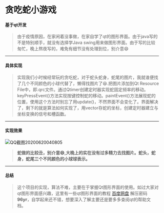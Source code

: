 # 贪吃蛇小游戏
#### 基于qt开发

>由于疫情原因，在家闲着没事做，在家自学了qt的图形界面。由于java写的不是特别顺手，就没有选择学Java swing用来做图形界面。由于写的比较匆忙，晚上熬夜写的，难免有细节没有处理到位，别介意:smile:


------------
#### 具体实现
>实现我们小时候经常玩的贪吃蛇，对于蛇头蛇身，蛇尾的图片，我就谁便找了几个不同颜色的小球代替了，懒得找图片了:laughing:.把图片添加到Qt Resource File中，即.qrc文件。通过Qtimer创建定时器实现蛇固定频率的移动。keyPressEvent()方法实现按键控制蛇的移动。paintEvent()方法展现蛇的位置，使用这个方法时别忘了用update()，不然界面不会变化了。界面解决了，剩下的就是算法如何实现了，用vector存蛇的坐标，创建定时器建立与坐标变换的信号和槽函数。
--------------
#### 实现效果
![QQ截图20200620040805](https://i.loli.net/2020/06/20/VR3BIkmhb1Sp8q9.png)
>**蛇做的比较丑，别介意:smile:,大晚上的实在没有过多精力去找图片。蛇头，蛇身，蛇尾三个不同颜色的小球球表示。**
--------------------
#### 总结

>这个项目的实现，算法不难，主要在于掌握Qt图形界面的使用。如过大家对qt图形界面感兴趣，这里有一些qt图形界面的教程 [百度网盘](https://pan.baidu.com/s/13f70OZvjtMxJddeDMUHcHQ"") 解压密码 **96yr**，自学起来还不错，想要深入了解主要还是要多多查阅qt的帮助文档。

